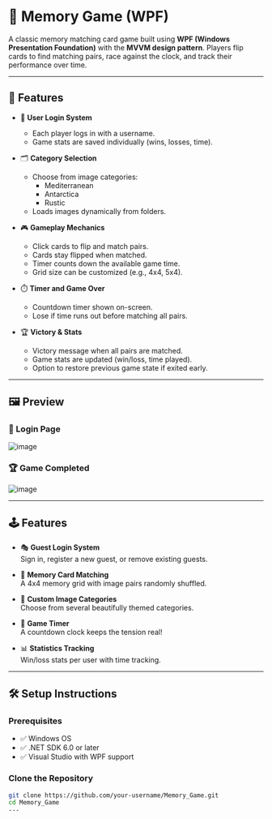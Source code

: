 # 🧠 Memory Game (WPF)

A classic memory matching card game built using **WPF (Windows Presentation Foundation)** with the **MVVM design pattern**. Players flip cards to find matching pairs, race against the clock, and track their performance over time.

---

## 🚀 Features

- 🔐 **User Login System**
  - Each player logs in with a username.
  - Game stats are saved individually (wins, losses, time).

- 🗂️ **Category Selection**
  - Choose from image categories:
    - Mediterranean
    - Antarctica
    - Rustic
  - Loads images dynamically from folders.

- 🎮 **Gameplay Mechanics**
  - Click cards to flip and match pairs.
  - Cards stay flipped when matched.
  - Timer counts down the available game time.
  - Grid size can be customized (e.g., 4x4, 5x4).

- ⏱️ **Timer and Game Over**
  - Countdown timer shown on-screen.
  - Lose if time runs out before matching all pairs.

- 🏆 **Victory & Stats**
  - Victory message when all pairs are matched.
  - Game stats are updated (win/loss, time played).
  - Option to restore previous game state if exited early.

---

## 🖼️ Preview

### 🔐 Login Page

![image](https://github.com/user-attachments/assets/f20f2213-b78b-45c5-9841-b77e9dd95058)


### 🏆 Game Completed

![image](https://github.com/user-attachments/assets/e8d9e8c7-33b6-4d9c-adc0-32138352b197)

---

## 🕹️ Features

- 🎭 **Guest Login System**  
  Sign in, register a new guest, or remove existing guests.

- 🧩 **Memory Card Matching**  
  A 4x4 memory grid with image pairs randomly shuffled.

- 🧠 **Custom Image Categories**  
  Choose from several beautifully themed categories.

- 🏁 **Game Timer**  
  A countdown clock keeps the tension real!

- 📊 **Statistics Tracking**  
  Win/loss stats per user with time tracking.

---

## 🛠️ Setup Instructions

### Prerequisites

- ✅ Windows OS
- ✅ .NET SDK 6.0 or later
- ✅ Visual Studio with WPF support

### Clone the Repository

```bash
git clone https://github.com/your-username/Memory_Game.git
cd Memory_Game
---
